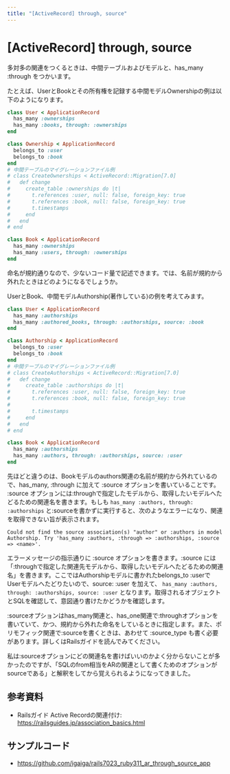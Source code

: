```yaml
---
title: "[ActiveRecord] through, source"
---
```


# [ActiveRecord] through, source

多対多の関連をつくるときは、中間テーブルおよびモデルと、has_many :through をつかいます。

たとえば、UserとBookとその所有権を記録する中間モデルOwnershipの例は以下のようになります。

```ruby
class User < ApplicationRecord
  has_many :ownerships
  has_many :books, through: :ownerships
end

class Ownership < ApplicationRecord
  belongs_to :user
  belongs_to :book
end
# 中間テーブルのマイグレーションファイル例
# class CreateOwnerships < ActiveRecord::Migration[7.0]
#   def change
#     create_table :ownerships do |t|
#       t.references :user, null: false, foreign_key: true
#       t.references :book, null: false, foreign_key: true
#       t.timestamps
#     end
#   end
# end

class Book < ApplicationRecord
  has_many :ownerships
  has_many :users, through: :ownerships
end
```

命名が規約通りなので、少ないコード量で記述できます。では、名前が規約から外れたときはどのようになるでしょうか。

UserとBook、中間モデルAuthorship(著作している)の例を考えてみます。

```ruby
class User < ApplicationRecord
  has_many :authorships
  has_many :authored_books, through: :authorships, source: :book
end

class Authorship < ApplicationRecord
  belongs_to :user
  belongs_to :book
end
# 中間テーブルのマイグレーションファイル例
# class CreateAuthorships < ActiveRecord::Migration[7.0]
#   def change
#     create_table :authorships do |t|
#       t.references :user, null: false, foreign_key: true
#       t.references :book, null: false, foreign_key: true
#
#       t.timestamps
#     end
#   end
# end

class Book < ApplicationRecord
  has_many :authorships
  has_many :authors, through: :authorships, source: :user
end
```

先ほどと違うのは、Bookモデルのauthors関連の名前が規約から外れているので、has_many, :through に加えて :source オプションを書いていることです。 :source オプションには:throughで指定したモデルから、取得したいモデルへたどるための関連名を書きます。もしも `has_many :authors, through: :authorships` と:sourceを書かずに実行すると、次のようなエラーになり、関連を取得できない旨が表示されます。

```shell
Could not find the source association(s) "author" or :authors in model Authorship. Try 'has_many :authors, :through => :authorships, :source => <name>'.
```

エラーメッセージの指示通りに :source オプションを書きます。:source には「:throughで指定した関連先モデルから、取得したいモデルへたどるための関連名」を書きます。ここではAuthorshipモデルに書かれたbelongs_to :userでUserモデルへたどりたいので、source: :user を加えて、 `has_many :authors, through: :authorships, source: :user` となります。取得されるオブジェクトとSQLを確認して、意図通り書けたかどうかを確認します。

:sourceオプションはhas_many関連と、has_one関連で:throughオプションを書いていて、かつ、規約から外れた命名をしているときに指定します。また、ポリモフィック関連で:sourceを書くときは、あわせて :source_type も書く必要があります。詳しくはRailsガイドを読んでみてください。

私は:sourceオプションにどの関連名を書けばいいのかよく分からないことが多かったのですが、「SQLのfrom相当をARの関連として書くためのオプションがsourceである」と解釈をしてから覚えられるようになってきました。

## 参考資料

- Railsガイド Active Recordの関連付け: https://railsguides.jp/association_basics.html

## サンプルコード

- https://github.com/igaiga/rails7023_ruby311_ar_through_source_app
